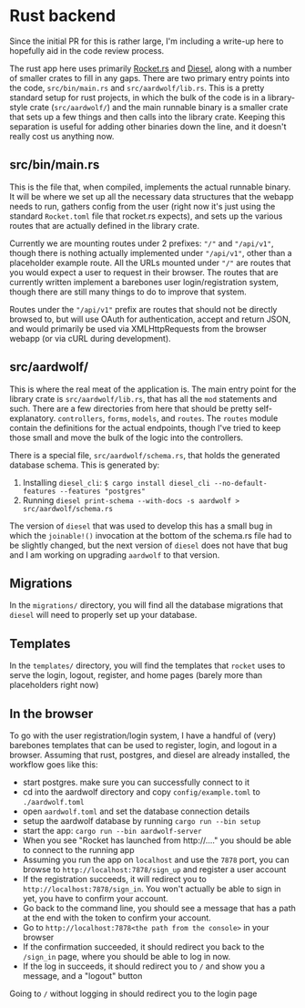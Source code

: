 # Rust backend

Since the initial PR for this is rather large, I'm including a write-up
here to hopefully aid in the code review process.

The rust app here uses primarily [Rocket.rs](https://rocket.rs) and
[Diesel](https://diesel.rs), along with a number of smaller crates to
fill in any gaps. There are two primary entry points into the code,
`src/bin/main.rs` and `src/aardwolf/lib.rs`. This is a pretty standard
setup for rust projects, in which the bulk of the code is in a
library-style crate (`src/aardwolf/`) and the main runnable binary
is a smaller crate that sets up a few things and then calls into the
library crate. Keeping this separation is useful for adding other
binaries down the line, and it doesn't really cost us anything now.

## src/bin/main.rs

This is the file that, when compiled, implements the actual runnable
binary. It will be where we set up all the necessary data structures
that the webapp needs to run, gathers config from the user (right now
it's just using the standard `Rocket.toml` file that rocket.rs expects),
and sets up the various routes that are actually defined in the library
crate.

Currently we are mounting routes under 2 prefixes: `"/"` and
`"/api/v1"`, though there is nothing actually implemented under
`"/api/v1"`, other than a placeholder example route. All the URLs
mounted under `"/"` are routes that you would expect a user to request
in their browser. The routes that are currently written implement a
barebones user login/registration system, though there are still many
things to do to improve that system.

Routes under the `"/api/v1"` prefix are routes that should not be
directly browsed to, but will use OAuth for authentication, accept and
return JSON, and would primarily be used via XMLHttpRequests from the
browser webapp (or via cURL during development).

## src/aardwolf/

This is where the real meat of the application is. The main entry point
for the library crate is `src/aardwolf/lib.rs`, that has all the `mod`
statements and such. There are a few directories from here that should
be pretty self-explanatory. `controllers`, `forms`, `models`, and
`routes`. The `routes` module contain the definitions for the actual
endpoints, though I've tried to keep those small and move the bulk of
the logic into the controllers.

There is a special file, `src/aardwolf/schema.rs`, that holds the
generated database schema. This is generated by:

  1. Installing `diesel_cli`: `$ cargo install diesel_cli --no-default-features --features "postgres"`
  2. Running `diesel print-schema --with-docs -s aardwolf > src/aardwolf/schema.rs`

The version of `diesel` that was used to develop this has a small bug in
which the `joinable!()` invocation at the bottom of the schema.rs file
had to be slightly changed, but the next version of `diesel` does not
have that bug and I am working on upgrading `aardwolf` to that version.

## Migrations

In the `migrations/` directory, you will find all the database
migrations that `diesel` will need to properly set up your database.

## Templates

In the `templates/` directory, you will find the templates that `rocket`
uses to serve the login, logout, register, and home pages (barely more
than placeholders right now)

## In the browser

To go with the user registration/login system, I have a handful of
(very) barebones templates that can be used to register, login, and
logout in a browser. Assuming that rust, postgres, and diesel are
already installed, the workflow goes like this:

  * start postgres. make sure you can successfully connect to it
  * cd into the aardwolf directory and copy `config/example.toml` to `./aardwolf.toml`
  * open `aardwolf.toml` and set the database connection details
  * setup the aardwolf database by running `cargo run --bin setup`
  * start the app: `cargo run --bin aardwolf-server`
  * When you see "Rocket has launched from http://...." you should be
    able to connect to the running app
  * Assuming you run the app on `localhost` and use the `7878` port, you
    can browse to `http://localhost:7878/sign_up` and register a
    user account
  * If the registration succeeds, it will redirect you to
    `http://localhost:7878/sign_in`. You won't actually be able to
    sign in yet, you have to confirm your account.
  * Go back to the command line, you should see a message that has a
    path at the end with the token to confirm your account.
  * Go to `http://localhost:7878<the path from the console>` in your
    browser
  * If the confirmation succeeded, it should redirect you back to the
    `/sign_in` page, where you should be able to log in now.
  * If the log in succeeds, it should redirect you to `/` and show
    you a message, and a "logout" button

Going to `/` without logging in should redirect you to the login page

